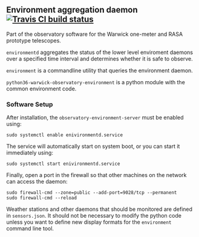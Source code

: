 ## Environment aggregation daemon [![Travis CI build status](https://travis-ci.org/warwick-one-metre/environmentd.svg?branch=master)](https://travis-ci.org/warwick-one-metre/environmentd)

Part of the observatory software for the Warwick one-meter and RASA prototype telescopes.

`environmentd` aggregates the status of the lower level enviroment daemons over a specified time interval and determines whether it is safe to observe.

`environment` is a commandline utility that queries the environment daemon.

`python36-warwick-observatory-environment` is a python module with the common environment code.

### Software Setup

After installation, the `observatory-environment-server` must be enabled using:
```
sudo systemctl enable enivironmentd.service
```

The service will automatically start on system boot, or you can start it immediately using:
```
sudo systemctl start enivironmentd.service
```

Finally, open a port in the firewall so that other machines on the network can access the daemon:
```
sudo firewall-cmd --zone=public --add-port=9028/tcp --permanent
sudo firewall-cmd --reload
```

Weather stations and other daemons that should be monitored are defined in `sensors.json`. 
It should not be necessary to modify the python code unless you want to define new display formats for the `environment` command line tool.